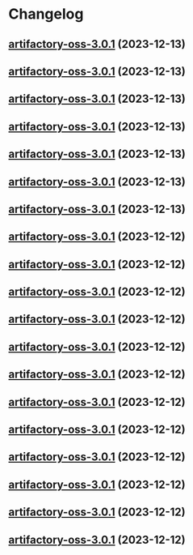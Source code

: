 # Changelog



## [artifactory-oss-3.0.1](https://github.com/truecharts/charts/compare/artifactory-oss-2.0.22...artifactory-oss-3.0.1) (2023-12-13)




## [artifactory-oss-3.0.1](https://github.com/truecharts/charts/compare/artifactory-oss-2.0.22...artifactory-oss-3.0.1) (2023-12-13)




## [artifactory-oss-3.0.1](https://github.com/truecharts/charts/compare/artifactory-oss-2.0.22...artifactory-oss-3.0.1) (2023-12-13)




## [artifactory-oss-3.0.1](https://github.com/truecharts/charts/compare/artifactory-oss-2.0.22...artifactory-oss-3.0.1) (2023-12-13)




## [artifactory-oss-3.0.1](https://github.com/truecharts/charts/compare/artifactory-oss-2.0.22...artifactory-oss-3.0.1) (2023-12-13)




## [artifactory-oss-3.0.1](https://github.com/truecharts/charts/compare/artifactory-oss-2.0.22...artifactory-oss-3.0.1) (2023-12-13)




## [artifactory-oss-3.0.1](https://github.com/truecharts/charts/compare/artifactory-oss-2.0.22...artifactory-oss-3.0.1) (2023-12-13)




## [artifactory-oss-3.0.1](https://github.com/truecharts/charts/compare/artifactory-oss-2.0.22...artifactory-oss-3.0.1) (2023-12-12)




## [artifactory-oss-3.0.1](https://github.com/truecharts/charts/compare/artifactory-oss-2.0.22...artifactory-oss-3.0.1) (2023-12-12)




## [artifactory-oss-3.0.1](https://github.com/truecharts/charts/compare/artifactory-oss-2.0.22...artifactory-oss-3.0.1) (2023-12-12)




## [artifactory-oss-3.0.1](https://github.com/truecharts/charts/compare/artifactory-oss-2.0.22...artifactory-oss-3.0.1) (2023-12-12)




## [artifactory-oss-3.0.1](https://github.com/truecharts/charts/compare/artifactory-oss-2.0.22...artifactory-oss-3.0.1) (2023-12-12)




## [artifactory-oss-3.0.1](https://github.com/truecharts/charts/compare/artifactory-oss-2.0.22...artifactory-oss-3.0.1) (2023-12-12)




## [artifactory-oss-3.0.1](https://github.com/truecharts/charts/compare/artifactory-oss-2.0.22...artifactory-oss-3.0.1) (2023-12-12)




## [artifactory-oss-3.0.1](https://github.com/truecharts/charts/compare/artifactory-oss-2.0.22...artifactory-oss-3.0.1) (2023-12-12)




## [artifactory-oss-3.0.1](https://github.com/truecharts/charts/compare/artifactory-oss-2.0.22...artifactory-oss-3.0.1) (2023-12-12)




## [artifactory-oss-3.0.1](https://github.com/truecharts/charts/compare/artifactory-oss-2.0.22...artifactory-oss-3.0.1) (2023-12-12)




## [artifactory-oss-3.0.1](https://github.com/truecharts/charts/compare/artifactory-oss-2.0.22...artifactory-oss-3.0.1) (2023-12-12)




## [artifactory-oss-3.0.1](https://github.com/truecharts/charts/compare/artifactory-oss-2.0.22...artifactory-oss-3.0.1) (2023-12-12)

